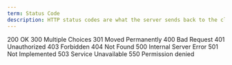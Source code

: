 ```yaml
---
term: Status Code
description: HTTP status codes are what the server sends back to the client with the response in regards to the status of the request.
---
```


200 OK
300 Multiple Choices
301 Moved Permanently
400 Bad Request
401 Unauthorized
403 Forbidden
404 Not Found
500 Internal Server Error
501 Not Implemented
503 Service Unavailable
550 Permission denied
